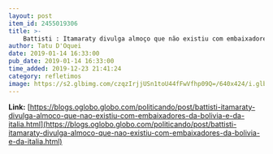 ```yaml
---
layout: post
item_id: 2455019306
title: >-
    Battisti : Itamaraty divulga almoço que não existiu com embaixadores da Bolívia e da Itália : Politicando
author: Tatu D'Oquei
date: 2019-01-14 16:33:00
pub_date: 2019-01-14 16:33:00
time_added: 2019-12-23 21:41:24
category: refletimos
image: https://s2.glbimg.com/czqzIrjjUSn1toU44fFwVfhp09Q=/640x424/i.glbimg.com/og/ig/infoglobo1/f/original/2019/01/14/80628898_italian_former_communist_militant_cesare_battisti_c_wanted_in_rome_for_four_murders_attribu.jpg
---
```


**Link:** [https://blogs.oglobo.globo.com/politicando/post/battisti-itamaraty-divulga-almoco-que-nao-existiu-com-embaixadores-da-bolivia-e-da-italia.html](https://blogs.oglobo.globo.com/politicando/post/battisti-itamaraty-divulga-almoco-que-nao-existiu-com-embaixadores-da-bolivia-e-da-italia.html)

